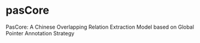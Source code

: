 # pasCore
PasCore: A Chinese Overlapping Relation Extraction Model based on Global Pointer Annotation Strategy

